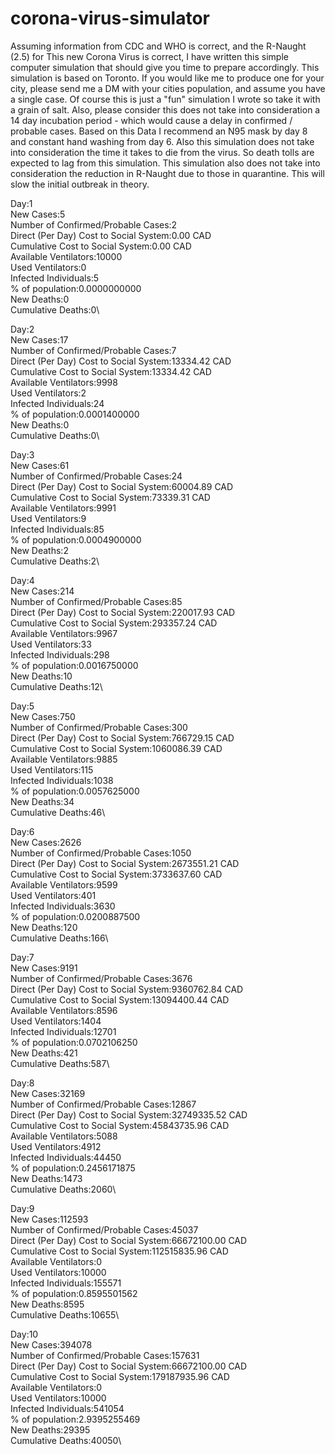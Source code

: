 # corona-virus-simulator

Assuming information from CDC and WHO is correct, and the R-Naught (2.5) for This new Corona Virus is correct, I have written this simple computer simulation that should give you time to prepare accordingly. This simulation is based on Toronto. If you would like me to produce one for your city, please send me a DM with your cities population, and assume you have a single case. Of course this is just a "fun" simulation I wrote so take it with a grain of salt. Also, please consider this does not take into consideration a 14 day incubation period - which would cause a delay in confirmed / probable cases. Based on this Data I recommend an N95 mask by day 8 and constant hand washing from day 6. Also this simulation does not take into consideration the time it takes to die from the virus. So death tolls are expected to lag from this simulation. This simulation also does not take into consideration the reduction in R-Naught due to those in quarantine. This will slow the initial outbreak in theory. 


Day:1\
New Cases:5\
Number of Confirmed/Probable Cases:2\
Direct (Per Day) Cost to Social System:0.00 CAD\
Cumulative Cost to Social System:0.00 CAD\
Available Ventilators:10000\
Used Ventilators:0\
Infected Individuals:5\
% of population:0.0000000000\
New Deaths:0\
Cumulative Deaths:0\


Day:2\
New Cases:17\
Number of Confirmed/Probable Cases:7\
Direct (Per Day) Cost to Social System:13334.42 CAD\
Cumulative Cost to Social System:13334.42 CAD\
Available Ventilators:9998\
Used Ventilators:2\
Infected Individuals:24\
% of population:0.0001400000\
New Deaths:0\
Cumulative Deaths:0\


Day:3\
New Cases:61\
Number of Confirmed/Probable Cases:24\
Direct (Per Day) Cost to Social System:60004.89 CAD\
Cumulative Cost to Social System:73339.31 CAD\
Available Ventilators:9991\
Used Ventilators:9\
Infected Individuals:85\
% of population:0.0004900000\
New Deaths:2\
Cumulative Deaths:2\


Day:4\
New Cases:214\
Number of Confirmed/Probable Cases:85\
Direct (Per Day) Cost to Social System:220017.93 CAD\
Cumulative Cost to Social System:293357.24 CAD\
Available Ventilators:9967\
Used Ventilators:33\
Infected Individuals:298\
% of population:0.0016750000\
New Deaths:10\
Cumulative Deaths:12\


Day:5\
New Cases:750\
Number of Confirmed/Probable Cases:300\
Direct (Per Day) Cost to Social System:766729.15 CAD\
Cumulative Cost to Social System:1060086.39 CAD\
Available Ventilators:9885\
Used Ventilators:115\
Infected Individuals:1038\
% of population:0.0057625000\
New Deaths:34\
Cumulative Deaths:46\

Day:6\
New Cases:2626\
Number of Confirmed/Probable Cases:1050\
Direct (Per Day) Cost to Social System:2673551.21 CAD\
Cumulative Cost to Social System:3733637.60 CAD\
Available Ventilators:9599\
Used Ventilators:401\
Infected Individuals:3630\
% of population:0.0200887500\
New Deaths:120\
Cumulative Deaths:166\


Day:7\
New Cases:9191\
Number of Confirmed/Probable Cases:3676\
Direct (Per Day) Cost to Social System:9360762.84 CAD\
Cumulative Cost to Social System:13094400.44 CAD\
Available Ventilators:8596\
Used Ventilators:1404\
Infected Individuals:12701\
% of population:0.0702106250\
New Deaths:421\
Cumulative Deaths:587\

Day:8\
New Cases:32169\
Number of Confirmed/Probable Cases:12867\
Direct (Per Day) Cost to Social System:32749335.52 CAD\
Cumulative Cost to Social System:45843735.96 CAD\
Available Ventilators:5088\
Used Ventilators:4912\
Infected Individuals:44450\
% of population:0.2456171875\
New Deaths:1473\
Cumulative Deaths:2060\


Day:9\
New Cases:112593\
Number of Confirmed/Probable Cases:45037\
Direct (Per Day) Cost to Social System:66672100.00 CAD\
Cumulative Cost to Social System:112515835.96 CAD\
Available Ventilators:0\
Used Ventilators:10000\
Infected Individuals:155571\
% of population:0.8595501562\
New Deaths:8595\
Cumulative Deaths:10655\


Day:10\
New Cases:394078\
Number of Confirmed/Probable Cases:157631\
Direct (Per Day) Cost to Social System:66672100.00 CAD\
Cumulative Cost to Social System:179187935.96 CAD\
Available Ventilators:0\
Used Ventilators:10000\
Infected Individuals:541054\
% of population:2.9395255469\
New Deaths:29395\
Cumulative Deaths:40050\
